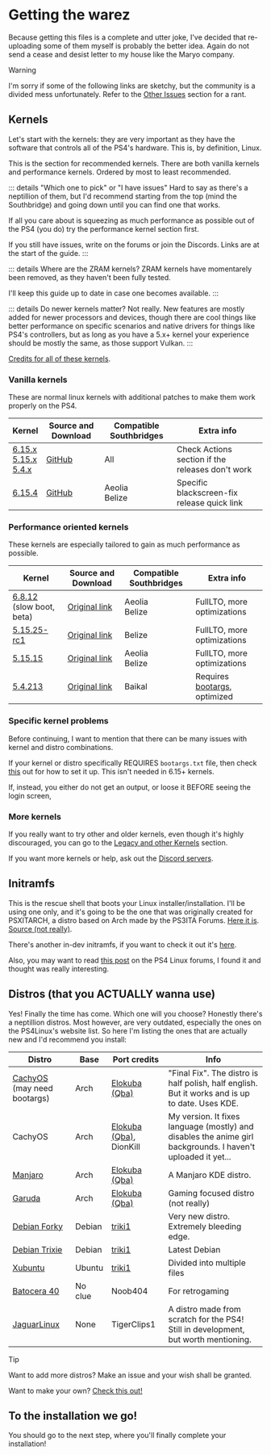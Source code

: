# Getting the warez
Because getting this files is a complete and utter joke, I've decided that re-uploading some of them myself is probably the better idea. Again do not send a cease and desist letter to my house like the Maryo company.

> [!WARNING]
> I'm sorry if some of the following links are sketchy, but the community is a divided mess unfortunately. Refer to the [Other Issues](issues.md#other-issues) section for a rant.
## Kernels
Let's start with the kernels: they are very important as they have the software that controls all of the PS4's hardware. This is, by definition, Linux.

This is the section for recommended kernels. There are both vanilla kernels and performance kernels. Ordered by most to least recommended.

::: details "Which one to pick" or "I have issues"
Hard to say as there's a neptillion of them, but I'd recommend starting from the top (mind the Southbridge) and going down until you can find one that works.

If all you care about is squeezing as much performance as possible out of the PS4 (you do) try the performance kernel section first.

If you still have issues, write on the forums or join the Discords. Links are at the start of the guide.
:::

::: details Where are the ZRAM kernels?
ZRAM kernels have momentarely been removed, as they haven't been fully tested.

I'll keep this guide up to date in case one becomes available.
:::

::: details Do newer kernels matter?
Not really. New features are mostly added for newer processors and devices, though there are cool things like better performance on specific scenarios and native drivers for things like PS4's controllers, but as long as you have a 5.x+ kernel your experience should be mostly the same, as those support Vulkan.
:::

[Credits for all of these kernels](ending#credits).
### Vanilla kernels
These are normal linux kernels with additional patches to make them work properly on the PS4. 

| Kernel                                                                                                                                                                                   | Source and Download                                | Compatible Southbridges | Extra info                                       |
| ---------------------------------------------------------------------------------------------------------------------------------------------------------------------------------------- | -------------------------------------------------- | ----------------------- | ------------------------------------------------ |
| [6.15.x](https://github.com/feeRnt/ps4-linux-12xx/releases)<br>[5.15.x](https://github.com/feeRnt/ps4-linux-12xx/releases)<br>[5.4.x](https://github.com/feeRnt/ps4-linux-12xx/releases) | [GitHub](https://github.com/feeRnt/ps4-linux-12xx) | All                     | Check Actions section if the releases don't work |
| [6.15.4](https://github.com/feeRnt/ps4-linux-12xx/releases/tag/v6.15.4__wifi_blkscrn)                                                                                                    | [GitHub](https://github.com/feeRnt/ps4-linux-12xx) | Aeolia<br>Belize        | Specific blackscreen-fix release quick link      |

### Performance oriented kernels
These kernels are especially tailored to gain as much performance as possible.

| Kernel                                                                                                  | Source and Download                                          | Compatible Southbridges | Extra info                                      |
| ------------------------------------------------------------------------------------------------------- | ------------------------------------------------------------ | ----------------------- | ----------------------------------------------- |
| [6.8.12](https://e.pcloud.link/publink/show?code=XZALxqZr6mCsjqBmdFQF1i3DTUYsJFY6iSV) (slow boot, beta) | [Original link](https://www.youtube.com/watch?v=9Q1WwvZUEQc) | Aeolia<br>Belize        | FullLTO, more optimizations                     |
| [5.15.25-rc1](https://e.pcloud.link/publink/show?code=XZ6LxqZMjOjBKQVi7B5XS1OUXbn8QrYgAx7)              | [Original link](https://www.youtube.com/watch?v=9Q1WwvZUEQc) | Belize                  | FullLTO, more optimizations                     |
| [5.15.15](https://e.pcloud.link/publink/show?code=XZtLxqZPCy9fq0R1A7Xa7T5USXJt4GNpiYk)                  | [Original link](https://www.youtube.com/watch?v=9Q1WwvZUEQc) | Aeolia<br>Belize        | FullLTO, more optimizations                     |
| [5.4.213](https://e.pcloud.link/publink/show?code=XZqLxqZxO1NAbr0RMbvdYnRob2KjyPiXLPV)                  | [Original link](https://www.youtube.com/watch?v=9Q1WwvZUEQc) | Baikal                  | Requires [bootargs](legacy#bootargs), optimized |

### Specific kernel problems
Before continuing, I want to mention that there can be many issues with kernel and distro combinations.

If your kernel or distro specifically REQUIRES `bootargs.txt` file, then check [this](legacy#bootargs) out for how to set it up. This isn't needed in 6.15+ kernels.

If, instead, you either do not get an output, or loose it BEFORE seeing the login screen,

### More kernels
If you really want to try other and older kernels, even though it's highly discouraged, you can go to the [Legacy and other Kernels](legacy#kernels) section.

If you want more kernels or help, ask out the [Discord servers](overview#important-places).

## Initramfs
This is the rescue shell that boots your Linux installer/installation. I'll be using one only, and it's going to be the one that was originally created for PSXITARCH, a distro based on Arch made by the PS3ITA Forums. [Here it is](https://github.com/DionKill/ps4-linux-tutorial/blob/main/PS4%20Linux/initramfs.zip). [Source (not really)](https://bitbucket.org/piotrkarbowski/better-initramfs/src/master/).

There's another in-dev initramfs, if you want to check it out it's [here](https://github.com/ps4gentoo/initramfs).

Also, you may want to read [this post](https://ps4linux.com/forums/d/93-tutorial-for-building-a-custom-initramfs-research-development) on the PS4 Linux forums, I found it and thought was really interesting.

## Distros (that you ACTUALLY wanna use)
Yes! Finally the time has come. Which one will you choose?
Honestly there's a neptillion distros. Most however, are very outdated, especially the ones on the PS4Linux's website list.
So here I'm listing the ones that are actually new and I'd recommend you install:

| Distro                                                                                                               | Base    | Port credits                                                                        | Info                                                                                                         |
| -------------------------------------------------------------------------------------------------------------------- | ------- | ----------------------------------------------------------------------------------- | ------------------------------------------------------------------------------------------------------------ |
| [CachyOS](https://ps4linux.com/forums/d/347-linux-pack-cachyos-final-fix-biglinux-and-other-fix) (may need bootargs) | Arch    | [Elokuba (Qba)](https://www.youtube.com/channel/UCU-eXjZ7Ud0k2wC_14mqdOw)           | "Final Fix". The distro is half polish, half english. But it works and is up to date. Uses KDE.              |
| CachyOS                                                                                                              | Arch    | [Elokuba (Qba)](https://www.youtube.com/channel/UCU-eXjZ7Ud0k2wC_14mqdOw), DionKill | My version. It fixes language (mostly) and disables the anime girl backgrounds. I haven't uploaded it yet... |
| [Manjaro](https://ps4linux.com/forums/d/342-manjaro-from-scratch)                                                    | Arch    | [Elokuba (Qba)](https://www.youtube.com/channel/UCU-eXjZ7Ud0k2wC_14mqdOw)           | A Manjaro KDE distro.                                                                                        |
| [Garuda](https://ps4linux.com/forums/d/334-garuda-linux-ext4-rc1-yakuza)                                             | Arch    | [Elokuba (Qba)](https://www.youtube.com/channel/UCU-eXjZ7Ud0k2wC_14mqdOw)           | Gaming focused distro (not really)                                                                           |
| [Debian Forky](https://ps4linux.com/forums/d/373-debian-forky-sid/3)                                                 | Debian  | [triki1](https://www.youtube.com/@trakerchris9876)                                  | Very new distro. Extremely bleeding edge.                                                                    |
| [Debian Trixie](https://ps4linux.com/forums/d/369-debien-trixie-full-update-mesa-2520-devel/13)                      | Debian  | [triki1](https://www.youtube.com/@trakerchris9876)                                  | Latest Debian                                                                                                |
| [Xubuntu](https://ps4linux.com/forums/d/337-xubuntu-2504-final-release)                                              | Ubuntu  | [triki1](https://www.youtube.com/@trakerchris9876)                                  | Divided into multiple files                                                                                  |
| [Batocera 40](https://ps4linux.com/forums/d/252-batocera-40-for-ps4-installation-setup-tutorial)                     | No clue | Noob404                                                                             | For retrogaming                                                                                              |
| [JaguarLinux](https://github.com/Jaguarlinux)                                                                        | None    | TigerClips1                                                                         | A distro made from scratch for the PS4! Still in development, but worth mentioning.                          |

>[!TIP]
>Want to add more distros? Make an issue and your wish shall be granted.
>
>Want to make your own? [Check this out!](distrodiy)

## To the installation we go!

You should go to the next step, where you'll finally complete your installation!